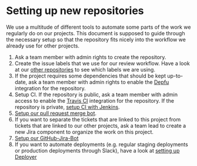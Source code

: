# Setting up new repositories

We use a multitude of different tools to automate some parts of the work we regularly do on our projects. This document is supposed to guide through the necessary setup so that the repository fits nicely into the workflow we already use for other projects.

1. Ask a team member with admin rights to create the repository.
1. Create the issue labels that we use for our review workflow. Have a look at our [other repositories](https://github.com/liefery) to see which labels we are using.
1. If the project requires some dependencies that should be kept up-to-date, ask a team member with admin rights to enable the [Depfu](https://depfu.com/) integration for the repository.
1. Setup CI. If the repository is public, ask a team member with admin access to enable the [Travis CI](https://travis-ci.com/) integration for the repository. If the repository is private, [setup CI with Jenkins](/setting_up_ci_for_new_projects.md).
1. [Setup our pull request merge bot](https://github.com/liefery/pr-merge-bot#adding-the-merge-bot-to-a-new-repository).
1. If you want to separate the tickets that are linked to this project from tickets that are linked to our other projects, ask a team lead to create a new Jira component to organize the work on this project.
1. [Setup our GitHub-Jira-Bot](https://github.com/liefery/github-jira-bot#adding-the-bot-to-a-repository)
1. If you want to automate deployments (e.g. regular staging deployments or production deployments through Slack), have a look at [setting up Deployer](https://github.com/liefery/deployer#adding-a-new-app-stage)
